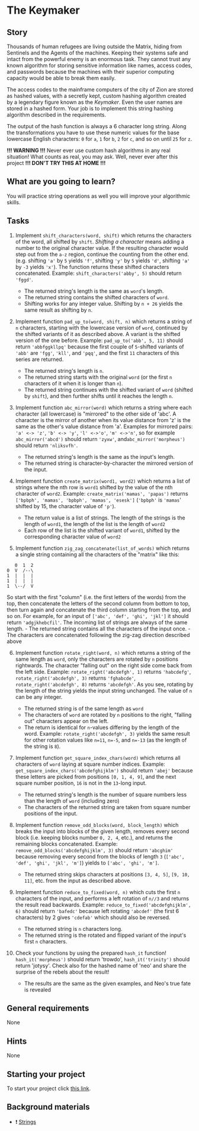 # The Keymaker

## Story

Thousands of human refugees are living outside the Matrix, hiding from
Sentinels and the Agents of the machines. Keeping their systems safe and
intact from the powerful enemy is an enormous task. They cannot trust
any known algorithm for storing sensitive information like names, access
codes, and passwords because the machines with their superior computing
capacity would be able to break them easily.

The access codes to the mainframe computers of the city of Zion are
stored as hashed values, with a secretly kept, custom hashing algorithm
created by a legendary figure known as the _Keymaker_. Even the user names
are stored in a hashed form. Your job is to implement this string
hashing algorithm described in the requirements.

The output of the hash function is always a 6 character long string.
Along the transformations you have to use these numeric values for the
base lowercase English characters: `0` for `a`, `1` for `b`, `2` for
`c`, and so on until `25` for `z`.

**!!! WARNING !!!**
Never ever use custom hash algorithms in any real situation!
What counts as real, you may ask. Well, never ever after this project
**!!! DON'T TRY THIS AT HOME !!!**

## What are you going to learn?

You will practice string operations as well you will improve your
algorithmic skills.

## Tasks

1. Implement `shift_characters(word, shift)` which returns the characters of the word, all shifted by `shift`. _Shifting a character_ means adding a number to the original character value. If the resulting character would step out from the `a-z` region, continue the counting from the other end. (e.g. shifting `'a'` by `5` yields `'f'`, shifting `'y'` by `5` yields `'d'`, shifting `'a'` by `-3` yields `'x'`). The function returns these shifted characters concatenated. Example: `shift_characters('abby', 5)` should return `'fggd'`.
    - The returned string's length is the same as `word`'s length.
    - The returned string contains the shifted characters of `word`.
    - Shifting works for any integer value. Shifting by `n + 26` yields the same result as shifting by `n`.

2. Implement function `pad_up_to(word, shift, n)` which returns a string of `n` characters, starting with the lowercase version of `word`, continued by the shifted variants of it as described above. A variant is the shifted version of the one before. Example: `pad_up_to('abb', 5, 11)` should return `'abbfggkllpq'` because the first couple of `5`-shifted variants of `'abb'` are `'fgg'`, `'kll'`, and `'pqq'`, and the first `11` characters of this series are returned.
    - The returned string's length is `n`.
    - The returned string starts with the original `word` (or the first `n` characters of it when it is longer than `n`).
    - The returned string continues with the shifted variant of `word` (shifted by `shift`), and then further shifts until it reaches the length `n`.

3. Implement function `abc_mirror(word)` which returns a string where each character (all lowercase) is "mirrored" to the other side of 'abc'. A character is the mirror of another when its value distance from 'z' is the same as the other's value distance from 'a'. Examples for mirrored pairs: `'a' <-> 'z'`, `'b' <-> 'y'`, `'l' <->'o'`, `'m' <->'n'`, so for example `abc_mirror('abcd')` should return `'zyxw'`, and`abc_mirror('morpheus')` should return `'nliksvfh'`.
    - The returned string's length is the same as the input's length.
    - The returned string is character-by-character the mirrored version of the input.

4. Implement function `create_matrix(word1, word2)` which returns a list of strings where the nth row is `word1` shifted by the value of the nth character of `word2`. Example: `create_matrix('mamas', 'papas')` returns `['bpbph', 'mamas', 'bpbph', 'mamas', 'esesk']` (`'bpbph'` is `'mamas`' shifted by 15, the character value of `'p'`).
    - The return value is a list of strings. The length of the strings is the length of `word1`, the length of the list is the length of `word2`
    - Each row of the list is the shifted variant of `word1`, shifted by the corresponding character value of `word2`

5. Implement function `zig_zag_concatenate(list_of_words)` which returns a single string
containing all the characters of the "matrix" like this:
```
   0  1  2
0  V  /--\
1  |  |  |
1  |  |  |
1  \--/  V
```
So start with the first "column" (i.e. the first letters of the words) from the top,
then concatenate the letters of the second column from bottom to top, then turn again
and concatenate the third column starting from the top, and so on. For example,
for an input of `['abc', 'def', 'ghi', 'jkl']` it should return `'adgjkhebcfil'`.
The incoming list of strings are always of the same length.
    - The returned string contains all the characters of the input once.
    - The characters are concatenated following the zig-zag direction described above

6. Implement function `rotate_right(word, n)` which returns a string of the same length as `word`, only the characters are rotated by `n` positions rightwards. The character "falling out" on the right side come back from the left side. Example: `rotate_right('abcdefgh', 1)` returns `'habcdefg'`, `rotate_right('abcdefgh', 3)` returns `'fghabcde'`, `rotate_right('abcdefgh', 8)` returns `'abcdefgh'`. As you see, rotating by the length of the string yields the input string unchanged. The value of `n` can be any integer.
    - The returned string is of the same length as `word`
    - The characters of `word` are rotated by `n` positions to the right, "falling out" characters appear on the left.
    - The return is identical for `n`-values differing by the length of the word. Example: `rotate_right('abcdefgh', 3)` yields the same result for other rotation values like `n=11`, `n=-5`, and `n=-13` (as the length of the string is `8`).

7. Implement function `get_square_index_chars(word)` which returns all characters of `word` laying at square number indices. Example: `get_square_index_chars('abcdefghijklm')` should return `'abej'` because these letters are picked from positions `[0, 1, 4, 9]`, and the next square number position, `16` is not in the `13`-long input.
    - The returned string's length is the number of square numbers less than the length of `word` (including zero)
    - The characters of the returned string are taken from square number positions of the input.

8. Implement function `remove_odd_blocks(word, block_length)` which breaks the input into blocks of the given length, removes every second block (i.e. keeping blocks number `0, 2, 4`, etc.), and returns the remaining blocks concatenated. Example: `remove_odd_blocks('abcdefghijklm', 3)` should return `'abcghim'` because removing every second from the blocks of length `3` (`['abc', 'def', 'ghi', 'jkl', 'm']`) yields to `['abc', 'ghi', 'm']`.
    - The returned string skips characters at positions `[3, 4, 5]`, `[9, 10, 11]`, etc. from the input as described above.

9. Implement function `reduce_to_fixed(word, n)` which cuts the first `n` characters of the input, and performs a left rotation of `n//3` and returns the result read backwards. Example: `reduce_to_fixed('abcdefghijklm', 6)` should return `'bafedc'` because left rotating `'abcdef'` (the first 6 characters) by 2 gives `'cdefab'` which should also be reversed.
    - The returned string is `n` characters long.
    - The returned string is the rotated and flipped variant of the input's first `n` characters.

10. Check your functions by using the prepared `hash_it` function! `hash_it('morpheus')` should return 'trowdo', `hash_it('trinity')` should return 'jotysy'. Check also for the hashed name of 'neo' and share the surprise of the rebels about the result!
    - The results are the same as the given examples, and Neo's true fate is revealed

## General requirements

None

## Hints

None

## Starting your project

To start your project click [this link](https://journey.code.cool/v2/project/solo/blueprint/keymaker/python).

## Background materials

- :exclamation: [Strings](https://learn.code.cool/full-stack/#/../pages/python/strings)
